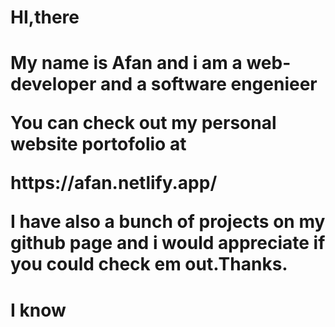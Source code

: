 <h1>HI,there<h1/>
  <p>My name is Afan and i am a web-developer and a software engenieer<p/>
  <p>You can check out my personal website portofolio at<p/> https://afan.netlify.app/
  <p>I have also a bunch of projects on my github page and i would appreciate if you could check em out.Thanks.<p/>
  
  <h1>I know<h1/>
    
 
  
